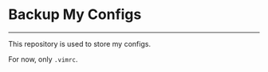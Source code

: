 # Backup My Configs
--------------------------

This repository is used to store my configs.

For now, only `.vimrc`.

